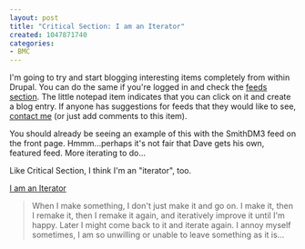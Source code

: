 ```yaml
--- 
layout: post
title: "Critical Section: I am an Iterator"
created: 1047871740
categories: 
- BMC
---
```

I'm going to try and start blogging interesting items completely from within Drupal. You can do the same if you're logged in and check the <a href="http://www.bmannconsulting.com/module.php?mod=import&op=feeds">feeds section</a>. The little notepad item indicates that you can click on it and create a blog entry. If anyone has suggestions for feeds that they would like to see, <a href="http://www.bmannconsulting.com/module.php?mod=user&op=view">contact me</a> (or just add comments to this item).

You should already be seeing an example of this with the SmithDM3 feed on the front page. Hmmm...perhaps it's not fair that Dave gets his own, featured feed. More iterating to do...

Like Critical Section, I think I'm an "iterator", too.

<a href="http://w-uh.com/index.cgi/posts/030315a-iterator.html">I am an Iterator</a><blockquote>When I make something, I don't just make it and go on.  I make it, then I remake it, then I remake it again, and iteratively improve it until I'm happy.  Later I might come back to it and iterate again.  I annoy myself sometimes, I am so unwilling or unable to leave something as it is...</blockquote>
